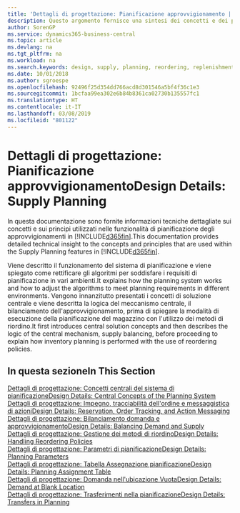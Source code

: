 ```yaml
---
title: 'Dettagli di progettazione: Pianificazione approvvigionamento | Microsoft Docs'
description: Questo argomento fornisce una sintesi dei concetti e dei principi utilizzati nelle funzionalità di pianificazione degli approvvigionamenti in Business Central.
author: SorenGP
ms.service: dynamics365-business-central
ms.topic: article
ms.devlang: na
ms.tgt_pltfrm: na
ms.workload: na
ms.search.keywords: design, supply, planning, reordering, replenishment
ms.date: 10/01/2018
ms.author: sgroespe
ms.openlocfilehash: 92496f25d354dd766acd8d301546a5bf4f36c1e3
ms.sourcegitcommit: 1bcfaa99ea302e6b84b8361ca02730b135557fc1
ms.translationtype: HT
ms.contentlocale: it-IT
ms.lasthandoff: 03/08/2019
ms.locfileid: "801122"
---
```

# <a name="design-details-supply-planning"></a><span data-ttu-id="d12f5-103">Dettagli di progettazione: Pianificazione approvvigionamento</span><span class="sxs-lookup"><span data-stu-id="d12f5-103">Design Details: Supply Planning</span></span>
<span data-ttu-id="d12f5-104">In questa documentazione sono fornite informazioni tecniche dettagliate sui concetti e sui principi utilizzati nelle funzionalità di pianificazione degli approvvigionamenti in [!INCLUDE[d365fin](includes/d365fin_md.md)].</span><span class="sxs-lookup"><span data-stu-id="d12f5-104">This documentation provides detailed technical insight to the concepts and principles that are used within the Supply Planning features in [!INCLUDE[d365fin](includes/d365fin_md.md)].</span></span>  

<span data-ttu-id="d12f5-105">Viene descritto il funzionamento del sistema di pianificazione e viene spiegato come rettificare gli algoritmi per soddisfare i requisiti di pianificazione in vari ambienti.</span><span class="sxs-lookup"><span data-stu-id="d12f5-105">It explains how the planning system works and how to adjust the algorithms to meet planning requirements in different environments.</span></span> <span data-ttu-id="d12f5-106">Vengono innanzitutto presentati i concetti di soluzione centrale e viene descritta la logica del meccanismo centrale, il bilanciamento dell'approvvigionamento, prima di spiegare la modalità di esecuzione della pianificazione del magazzino con l'utilizzo dei metodi di riordino.</span><span class="sxs-lookup"><span data-stu-id="d12f5-106">It first introduces central solution concepts and then describes the logic of the central mechanism, supply balancing, before proceeding to explain how inventory planning is performed with the use of reordering policies.</span></span>  

## <a name="in-this-section"></a><span data-ttu-id="d12f5-107">In questa sezione</span><span class="sxs-lookup"><span data-stu-id="d12f5-107">In This Section</span></span>  
[<span data-ttu-id="d12f5-108">Dettagli di progettazione: Concetti centrali del sistema di pianificazione</span><span class="sxs-lookup"><span data-stu-id="d12f5-108">Design Details: Central Concepts of the Planning System</span></span>](design-details-central-concepts-of-the-planning-system.md)  
[<span data-ttu-id="d12f5-109">Dettagli di progettazione: Impegno, tracciabilità dell'ordine e messaggistica di azioni</span><span class="sxs-lookup"><span data-stu-id="d12f5-109">Design Details: Reservation, Order Tracking, and Action Messaging</span></span>](design-details-reservation-order-tracking-and-action-messaging.md)  
[<span data-ttu-id="d12f5-110">Dettagli di progettazione: Bilanciamento domanda e approvvigionamento</span><span class="sxs-lookup"><span data-stu-id="d12f5-110">Design Details: Balancing Demand and Supply</span></span>](design-details-balancing-demand-and-supply.md)  
[<span data-ttu-id="d12f5-111">Dettagli di progettazione: Gestione dei metodi di riordino</span><span class="sxs-lookup"><span data-stu-id="d12f5-111">Design Details: Handling Reordering Policies</span></span>](design-details-handling-reordering-policies.md)  
[<span data-ttu-id="d12f5-112">Dettagli di progettazione: Parametri di pianificazione</span><span class="sxs-lookup"><span data-stu-id="d12f5-112">Design Details: Planning Parameters</span></span>](design-details-planning-parameters.md)  
[<span data-ttu-id="d12f5-113">Dettagli di progettazione: Tabella Assegnazione pianificazione</span><span class="sxs-lookup"><span data-stu-id="d12f5-113">Design Details: Planning Assignment Table</span></span>](design-details-planning-assignment-table.md)  
[<span data-ttu-id="d12f5-114">Dettagli di progettazione: Domanda nell'ubicazione Vuota</span><span class="sxs-lookup"><span data-stu-id="d12f5-114">Design Details: Demand at Blank Location</span></span>](design-details-demand-at-blank-location.md)  
[<span data-ttu-id="d12f5-115">Dettagli di progettazione: Trasferimenti nella pianificazione</span><span class="sxs-lookup"><span data-stu-id="d12f5-115">Design Details: Transfers in Planning</span></span>](design-details-transfers-in-planning.md)
